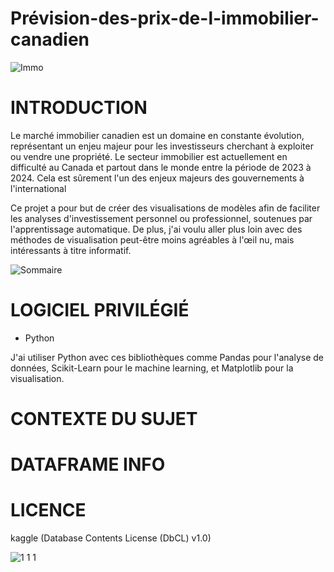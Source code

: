 # Prévision-des-prix-de-l-immobilier-canadien

![Immo](https://github.com/MarvinLaurac/Prevision-des-prix-de-l-immobilier-canadien/assets/152433361/f1c88d60-3ddd-4cf4-b8fe-f98322bfb2cd)

# INTRODUCTION
Le marché immobilier canadien est un domaine en constante évolution, représentant un enjeu majeur pour les investisseurs cherchant à exploiter ou vendre une propriété. Le secteur immobilier est actuellement en difficulté au Canada et partout dans le monde entre la période de 2023 à 2024. Cela est sûrement l'un des enjeux majeurs des gouvernements à l'international

Ce projet a pour but de créer des visualisations de modèles afin de faciliter les analyses d'investissement personnel ou professionnel, soutenues par l'apprentissage automatique.
De plus, j'ai voulu aller plus loin avec des méthodes de visualisation peut-être moins agréables à l'œil nu, mais intéressants à titre informatif.

![Sommaire](https://github.com/MarvinLaurac/Prevision-des-prix-de-l-immobilier-canadien/assets/152433361/0e16b95b-d1a2-4230-a2fa-c9c4347c5715)

# LOGICIEL PRIVILÉGIÉ
  - Python

J'ai utiliser  Python avec ces bibliothèques comme Pandas pour l'analyse de données, Scikit-Learn pour le machine learning, et Matplotlib pour la visualisation.

# CONTEXTE DU SUJET

# DATAFRAME INFO

# LICENCE
kaggle (Database Contents License (DbCL) v1.0)

![1 1 1](https://github.com/MarvinLaurac/D-tection-de-fraude-de-carte-bancaire/assets/152433361/b9512f96-d5a9-40bf-9488-4ee32c51f5cd)



